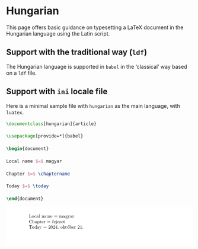 # Hungarian

This page offers basic guidance on typesetting a LaTeX document in the
Hungarian language using the Latin script.

## Support with the traditional way (`ldf`)

The Hungarian language is supported in `babel` in the ‘classical’ way
based on a `ldf` file.

## Support with `ini` locale file

Here is a minimal sample file with `hungarian` as the main language, with `luatex`.

```tex
\documentclass[hungarian]{article}

\usepackage[provide=*]{babel}

\begin{document}

Local name $=$ magyar

Chapter $=$ \chaptername

Today $=$ \today

\end{document}
```

![](../media/locale-hungarian.png)